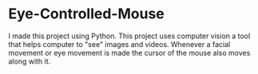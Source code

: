 # Eye-Controlled-Mouse
I made this project using Python.
This project uses computer vision a tool that helps computer to "see" images and videos. Whenever a facial movement or eye movement is made the cursor of the mouse also moves along with it. 
